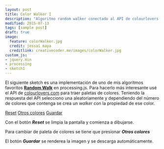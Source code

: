 ```yaml
---
layout: post
title: Color Walker I
description: "Algoritmo random walker conectado al API de colourlovers.com"
modified: 2015-07-13
tags: [sample post]
draft: true
image:
  feature: colorWalker.jpg
  credit: jessaí maya
  creditlink: creativecoder.me/images/colorWalker.jpg
custom_js:
- jquery.min
- processing
- sketch1
---
```


El siguiente sketch es una implementación de uno de mis algoritmos favoritos [**Random Walk**](https://en.wikipedia.org/wiki/Random_walk) en processing.js. Para hacerlo más interesante usé el API de [colourlovers.com](http://www.colourlovers.com/) para traer paletas de colores. Teniendo la respuesta del API selecciono una aleatoriamente y dependiendo del número de colores que contenga se crea un *walker* con la propiedad de ese color.



<div markdown="0" class="wrapper">
<canvas id="sketch1"></canvas>

<div markdown="0">
<a href="#" title="Agregar" id="btnReset" class="btn">Reset</a>
<a href="#" title="Agregar" id="newColor" class="btn">Otros colores</a>
<a href="#" title="Agregar" id="saveImage" class="btn">Guardar</a>
</div>
</div>

Con el botón **_Reset_** se limpia la pantalla y comienza a dibujarse.

Para cambiar de paleta de colores se tiene que presionar **_Otros colores_**

El botón **_Guardar_** se renderea la imagen y se descarga automáticamente.

